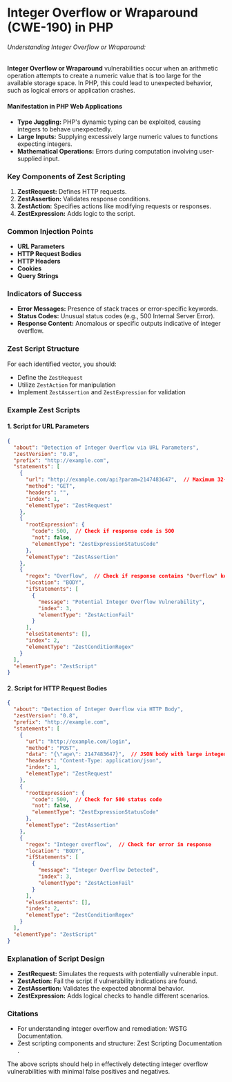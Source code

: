 # Integer Overflow or Wraparound (CWE-190) in PHP

###### Understanding Integer Overflow or Wraparound:
**Integer Overflow or Wraparound** vulnerabilities occur when an arithmetic operation attempts to create a numeric value that is too large for the available storage space. In PHP, this could lead to unexpected behavior, such as logical errors or application crashes.

#### Manifestation in PHP Web Applications
- **Type Juggling:** PHP's dynamic typing can be exploited, causing integers to behave unexpectedly.
- **Large Inputs:** Supplying excessively large numeric values to functions expecting integers.
- **Mathematical Operations:** Errors during computation involving user-supplied input.

### Key Components of Zest Scripting
1. **ZestRequest:** Defines HTTP requests.
2. **ZestAssertion:** Validates response conditions.
3. **ZestAction:** Specifies actions like modifying requests or responses.
4. **ZestExpression:** Adds logic to the script.

### Common Injection Points
- **URL Parameters**
- **HTTP Request Bodies**
- **HTTP Headers**
- **Cookies**
- **Query Strings**

### Indicators of Success
- **Error Messages:** Presence of stack traces or error-specific keywords.
- **Status Codes:** Unusual status codes (e.g., 500 Internal Server Error).
- **Response Content:** Anomalous or specific outputs indicative of integer overflow.

### Zest Script Structure
For each identified vector, you should:
- Define the `ZestRequest`
- Utilize `ZestAction` for manipulation
- Implement `ZestAssertion` and `ZestExpression` for validation

### Example Zest Scripts

#### 1. Script for URL Parameters
```json
{
  "about": "Detection of Integer Overflow via URL Parameters",
  "zestVersion": "0.8",
  "prefix": "http://example.com",
  "statements": [
    {
      "url": "http://example.com/api?param=2147483647",  // Maximum 32-bit signed integer value
      "method": "GET",
      "headers": "",
      "index": 1,
      "elementType": "ZestRequest"
    },
    {
      "rootExpression": {
        "code": 500,  // Check if response code is 500
        "not": false,
        "elementType": "ZestExpressionStatusCode"
      },
      "elementType": "ZestAssertion"
    },
    {
      "regex": "Overflow",  // Check if response contains "Overflow" keyword
      "location": "BODY",
      "ifStatements": [
        {
          "message": "Potential Integer Overflow Vulnerability",
          "index": 3,
          "elementType": "ZestActionFail"
        }
      ],
      "elseStatements": [],
      "index": 2,
      "elementType": "ZestConditionRegex"
    }
  ],
  "elementType": "ZestScript"
}
```

#### 2. Script for HTTP Request Bodies
```json
{
  "about": "Detection of Integer Overflow via HTTP Body",
  "zestVersion": "0.8",
  "prefix": "http://example.com",
  "statements": [
    {
      "url": "http://example.com/login",
      "method": "POST",
      "data": "{\"age\": 2147483647}",  // JSON body with large integer
      "headers": "Content-Type: application/json",
      "index": 1,
      "elementType": "ZestRequest"
    },
    {
      "rootExpression": {
        "code": 500,  // Check for 500 status code
        "not": false,
        "elementType": "ZestExpressionStatusCode"
      },
      "elementType": "ZestAssertion"
    },
    {
      "regex": "Integer overflow",  // Check for error in response
      "location": "BODY",
      "ifStatements": [
        {
          "message": "Integer Overflow Detected",
          "index": 3,
          "elementType": "ZestActionFail"
        }
      ],
      "elseStatements": [],
      "index": 2,
      "elementType": "ZestConditionRegex"
    }
  ],
  "elementType": "ZestScript"
}
```

### Explanation of Script Design
- **ZestRequest:** Simulates the requests with potentially vulnerable input.
- **ZestAction:** Fail the script if vulnerability indications are found.
- **ZestAssertion:** Validates the expected abnormal behavior.
- **ZestExpression:** Adds logical checks to handle different scenarios.

### Citations
- For understanding integer overflow and remediation: WSTG Documentation.
- Zest scripting components and structure: Zest Scripting Documentation    .

The above scripts should help in effectively detecting integer overflow vulnerabilities with minimal false positives and negatives.